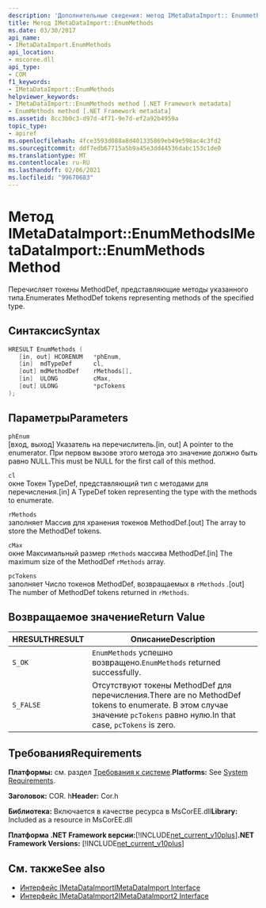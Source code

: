 ```yaml
---
description: 'Дополнительные сведения: метод IMetaDataImport:: Enummethods-'
title: Метод IMetaDataImport::EnumMethods
ms.date: 03/30/2017
api_name:
- IMetaDataImport.EnumMethods
api_location:
- mscoree.dll
api_type:
- COM
f1_keywords:
- IMetaDataImport::EnumMethods
helpviewer_keywords:
- IMetaDataImport::EnumMethods method [.NET Framework metadata]
- EnumMethods method [.NET Framework metadata]
ms.assetid: 8cc3b0c3-d97d-4f71-9e7d-ef2a92b4959a
topic_type:
- apiref
ms.openlocfilehash: 4fce3593d088a8d401335869eb49e598ac4c3fd2
ms.sourcegitcommit: ddf7edb67715a5b9a45e3dd44536dabc153c1de0
ms.translationtype: MT
ms.contentlocale: ru-RU
ms.lasthandoff: 02/06/2021
ms.locfileid: "99670683"
---
```

# <a name="imetadataimportenummethods-method"></a><span data-ttu-id="f14b7-103">Метод IMetaDataImport::EnumMethods</span><span class="sxs-lookup"><span data-stu-id="f14b7-103">IMetaDataImport::EnumMethods Method</span></span>

<span data-ttu-id="f14b7-104">Перечисляет токены MethodDef, представляющие методы указанного типа.</span><span class="sxs-lookup"><span data-stu-id="f14b7-104">Enumerates MethodDef tokens representing methods of the specified type.</span></span>  
  
## <a name="syntax"></a><span data-ttu-id="f14b7-105">Синтаксис</span><span class="sxs-lookup"><span data-stu-id="f14b7-105">Syntax</span></span>  
  
```cpp  
HRESULT EnumMethods (  
   [in, out] HCORENUM   *phEnum,
   [in]  mdTypeDef      cl,
   [out] mdMethodDef    rMethods[],
   [in]  ULONG          cMax,
   [out] ULONG          *pcTokens  
);  
```  
  
## <a name="parameters"></a><span data-ttu-id="f14b7-106">Параметры</span><span class="sxs-lookup"><span data-stu-id="f14b7-106">Parameters</span></span>  

 `phEnum`  
 <span data-ttu-id="f14b7-107">[вход, выход] Указатель на перечислитель.</span><span class="sxs-lookup"><span data-stu-id="f14b7-107">[in, out] A pointer to the enumerator.</span></span> <span data-ttu-id="f14b7-108">При первом вызове этого метода это значение должно быть равно NULL.</span><span class="sxs-lookup"><span data-stu-id="f14b7-108">This must be NULL for the first call of this method.</span></span>  
  
 `cl`  
 <span data-ttu-id="f14b7-109">окне Токен TypeDef, представляющий тип с методами для перечисления.</span><span class="sxs-lookup"><span data-stu-id="f14b7-109">[in] A TypeDef token representing the type with the methods to enumerate.</span></span>  
  
 `rMethods`  
 <span data-ttu-id="f14b7-110">заполняет Массив для хранения токенов MethodDef.</span><span class="sxs-lookup"><span data-stu-id="f14b7-110">[out] The array to store the MethodDef tokens.</span></span>  
  
 `cMax`  
 <span data-ttu-id="f14b7-111">окне Максимальный размер `rMethods` массива MethodDef.</span><span class="sxs-lookup"><span data-stu-id="f14b7-111">[in] The maximum size of the MethodDef `rMethods` array.</span></span>  
  
 `pcTokens`  
 <span data-ttu-id="f14b7-112">заполняет Число токенов MethodDef, возвращаемых в `rMethods` .</span><span class="sxs-lookup"><span data-stu-id="f14b7-112">[out] The number of MethodDef tokens returned in `rMethods`.</span></span>  
  
## <a name="return-value"></a><span data-ttu-id="f14b7-113">Возвращаемое значение</span><span class="sxs-lookup"><span data-stu-id="f14b7-113">Return Value</span></span>  
  
|<span data-ttu-id="f14b7-114">HRESULT</span><span class="sxs-lookup"><span data-stu-id="f14b7-114">HRESULT</span></span>|<span data-ttu-id="f14b7-115">Описание</span><span class="sxs-lookup"><span data-stu-id="f14b7-115">Description</span></span>|  
|-------------|-----------------|  
|`S_OK`|<span data-ttu-id="f14b7-116">`EnumMethods` успешно возвращено.</span><span class="sxs-lookup"><span data-stu-id="f14b7-116">`EnumMethods` returned successfully.</span></span>|  
|`S_FALSE`|<span data-ttu-id="f14b7-117">Отсутствуют токены MethodDef для перечисления.</span><span class="sxs-lookup"><span data-stu-id="f14b7-117">There are no MethodDef tokens to enumerate.</span></span> <span data-ttu-id="f14b7-118">В этом случае значение `pcTokens` равно нулю.</span><span class="sxs-lookup"><span data-stu-id="f14b7-118">In that case, `pcTokens` is zero.</span></span>|  
  
## <a name="requirements"></a><span data-ttu-id="f14b7-119">Требования</span><span class="sxs-lookup"><span data-stu-id="f14b7-119">Requirements</span></span>  

 <span data-ttu-id="f14b7-120">**Платформы:** см. раздел [Требования к системе](../../get-started/system-requirements.md).</span><span class="sxs-lookup"><span data-stu-id="f14b7-120">**Platforms:** See [System Requirements](../../get-started/system-requirements.md).</span></span>  
  
 <span data-ttu-id="f14b7-121">**Заголовок:** COR. h</span><span class="sxs-lookup"><span data-stu-id="f14b7-121">**Header:** Cor.h</span></span>  
  
 <span data-ttu-id="f14b7-122">**Библиотека:** Включается в качестве ресурса в MsCorEE.dll</span><span class="sxs-lookup"><span data-stu-id="f14b7-122">**Library:** Included as a resource in MsCorEE.dll</span></span>  
  
 <span data-ttu-id="f14b7-123">**Платформа .NET Framework версии:**[!INCLUDE[net_current_v10plus](../../../../includes/net-current-v10plus-md.md)]</span><span class="sxs-lookup"><span data-stu-id="f14b7-123">**.NET Framework Versions:** [!INCLUDE[net_current_v10plus](../../../../includes/net-current-v10plus-md.md)]</span></span>  
  
## <a name="see-also"></a><span data-ttu-id="f14b7-124">См. также</span><span class="sxs-lookup"><span data-stu-id="f14b7-124">See also</span></span>

- [<span data-ttu-id="f14b7-125">Интерфейс IMetaDataImport</span><span class="sxs-lookup"><span data-stu-id="f14b7-125">IMetaDataImport Interface</span></span>](imetadataimport-interface.md)
- [<span data-ttu-id="f14b7-126">Интерфейс IMetaDataImport2</span><span class="sxs-lookup"><span data-stu-id="f14b7-126">IMetaDataImport2 Interface</span></span>](imetadataimport2-interface.md)

